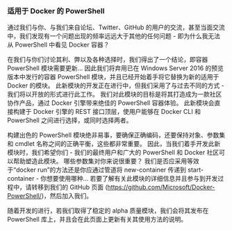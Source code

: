 ### 适用于 Docker 的 PowerShell

通过我们与你、与我们来自论坛、Twitter、GitHub 的用户的交流，甚至当面交流中，我们发现有一个问题出现的频率远远大于其他的任何问题 - 即为什么我无法从 PowerShell 中看见 Docker 容器？ 

在我们与你们讨论其利、弊以及各种选择时，我们得出了一个结论，即容器 PowerShell 模块需要更新... 因此我们将弃用已在 Windows Server 2016 的预览版本中发行的容器 PowerShell 模块，并且已经开始着手将它替换为新的适用于 Docker 的模块。  此新模块的开发正在进行中，但我们采用了与过去不同的方式 - 我们将以开放的形式进行此工作。  我们对此模块的目标是将其打造成为一款社区协作产品，通过 Docker 引擎带来绝佳的 PowerShell 容器体验。  此新模块会直接构建于 Docker 引擎的 REST 接口顶层，使用户能够在 Docker CLI 和 PowerShell 之间进行选择，或同时选择两者。

构建出色的 PowerShell 模块绝非易事，要确保正确编码，还要保持对象、参数集和 cmdlet 名称之间的正确平衡，这些都非常重要。  因此，当我们着手开发此新模块时，我们希望你们 - 我们的最终用户和广大的 PowerShell 和 Docker 社区可以帮助塑造此模块。  哪些参数集对你来说很重要？  我们是否应采用等效于“docker run”的方法还是你应通过管道将 new-container 传递到 start-container - 你想要使用哪种...  若要了解有关此模块的详细信息并且参与到开发过程中，请转移到我们的 GitHub 页面 (https://github.com/Microsoft/Docker-PowerShell/)，然后加入我们。

随着开发的进行，若我们取得了稳定的 alpha 质量模块，我们会将其发布在 PowerShell 库上，并且会在此页面上更新有关其使用方法的说明。


<!--HONumber=Jun16_HO4-->


